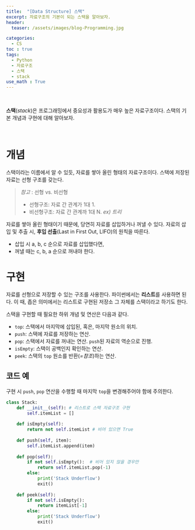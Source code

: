 ```yaml
---
title:  "[Data Structure] 스택"
excerpt: 자료구조의 기본이 되는 스택을 알아보자.
header:
  teaser: /assets/images/blog-Programming.jpg

categories:
  - CS
toc : true
tags:
  - Python
  - 자료구조
  - 스택
  - stack
use_math : True
---
```


<br>

 **스택**(*stack*)은 프로그래밍에서 중요성과 활용도가 매우 높은 자료구조이다.  스택의 기본 개념과 구현에 대해 알아보자.

<br>

# 개념

 

 스택이라는 이름에서 알 수 있듯, 자료를 쌓아 올린 형태의 자료구조이다. 스택에 저장된 자료는 선형 구조를 갖는다.

> *참고* : 선형 vs. 비선형
>
> * 선형구조: 자료 간 관계가 1대 1.
> * 비선형구조: 자료 간 관계까 1대 N. *ex) 트리*

 자료를 쌓아 올린 형태이기 때문에, 당연히 자료를 삽입하거나 꺼낼 수 있다. 자료의 삽입 및 추출 시, **후입 선출**(Last in First Out, LIFO)의 원칙을 따른다.

- 삽입 시 a, b, c 순으로 자료를 삽입했다면,
- 꺼낼 때는 c, b, a 순으로 꺼내야 한다.

# 구현

 자료를 선형으로 저장할 수 있는 구조를 사용한다. 파이썬에서는 **리스트**를 사용하면 된다. 이 때, 좁은 의미에서는 리스트로 구현된 저장소 그 자체를 스택이라고 하기도 한다. 

 스택을 구현할 때 필요한 하위 개념 및 연산은 다음과 같다.

* `top`: 스택에서 마지막에 삽입된, 혹은, 마지막 원소의 위치.
* `push`: 스택에 자료를 저장하는 연산.
* `pop`: 스택에서 자료를 꺼내는 연산. `push`된 자료의 역순으로 진행.
* `isEmpty`: 스택이 공백인지 확인하는 연산.
* `peek`: 스택의 `top` 원소를 반환(*=참조*)하는 연산.



## 코드 예

 구현 시 `push`, `pop` 연산을 수행할 때 마지막 `top`을 변경해주어야 함에 주의한다.

```python
class Stack:
    def __init__(self): # 리스트로 스택 자료구조 구현
        self.itemList = []
    
    def isEmpty(self):
        return not self.itemList # 비어 있으면 True
        
    def push(self, item):
        self.itemList.append(item)
    
    def pop(self):
        if not self.isEmpty():  # 비어 있지 않을 경우만
            return self.itemList.pop(-1)
        else:
            print('Stack Underflow')
            exit()    
    
    def peek(self):
        if not self.isEmpty():
            return itemList[-1]
        else:
            print('Stack Underflow')
            exit()            
```

